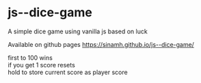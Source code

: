 # js--dice-game

A simple dice game using vanilla js based on luck

Available on github pages
https://sinamh.github.io/js--dice-game/

first to 100 wins\
if you get 1 score resets\
hold to store current score as player score
